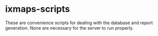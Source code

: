 # ixmaps-scripts

These are convenience scripts for dealing with the database and report generation. None are necessary for the server to run properly.
